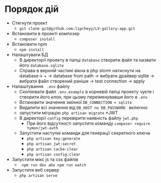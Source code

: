 # Порядок дій
* Стягнути проект
  + ```git clone git@github.com:lipcheyy/LV-gallery-app.git ```
* Встановити в проекті композер
  + ``` composer install ```
* Встановити npm
  + ``` npm install ```
* Налаштувати БД
  + В директорії проекту в папці ```database``` створити файл та назвати його ```database.sqlite ```
  + Справа в верхній частині вікна в php storm натиснути на database-> + -> database from path -> вибрати драйвер sqlite -> вибрати файл створений раніше -> test         connection -> apply
* Налаштування ``` .env``` файлу
  + Скопіювати файл  ```.env.example``` в корневій папці проекту чуєте і створити його клон, при цьому переіменувавши його в ```.env```
  + Встановити значення змінної ```DB_CONNECTION = sqlite```
  + Видалити всі значення від ```DB_HOST по DB_PASSWORD ``` включно
  + запустити міграцію ```php artisan migrate```
*JWT
  + В директорії ```config``` перевірити наявність файлу ```jwt.php```
    - При його відсутності запустити команду ```composer require tymon/jwt-auth```
  + Запустити наступні команди для генерації секретного ключа
    - ```php artisan key:generate ```
    - ```php artisan jwt:secret ```
    - ```php artisan cache:clear ```
    - ```php artisan config:clear ```
* Запустити мікс js та css файлів
  + ``` npm run dev або npm run watch```
* Запустити веб сервер
  + ```php artisan serve```
